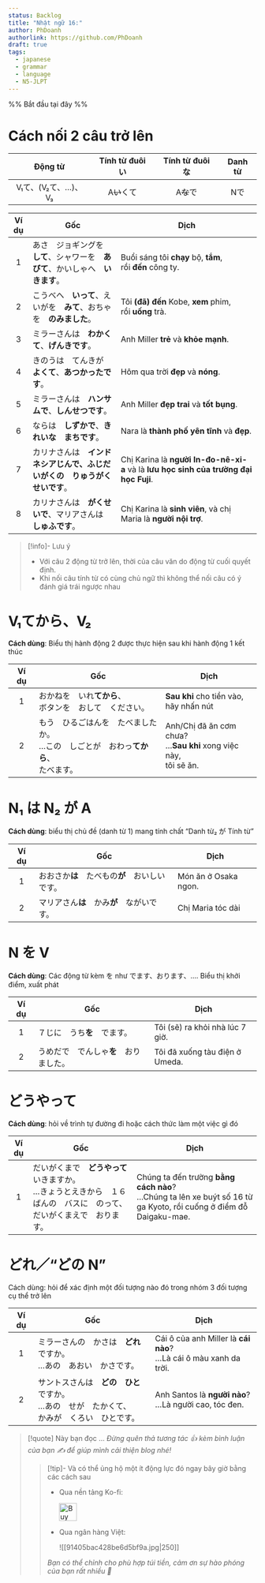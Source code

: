 ```yaml
---
status: Backlog
title: "Nhật ngữ 16:"
author: PhDoanh
authorlink: https://github.com/PhDoanh
draft: true
tags:
  - japanese
  - grammar
  - language
  - N5-JLPT
---
```

%% Bắt đầu tại đây %%
# Cách nối 2 câu trở lên
|    Động từ     | Tính từ đuôi い | Tính từ đuôi な | Danh từ |
| :------------: | :------------: | :------------: | :-----: |
| V₁て、(V₂て、…)、V₃ |    A~~い~~くて    |    A~~な~~で     |   Nで    |

| Ví dụ | Gốc                                                                              | Dịch                                                                                  |
|:-----:| -------------------------------------------------------------------------------- | ------------------------------------------------------------------------------------- |
|   1   | あさ　ジョギングを　**して**、シャワーを　**あびて**、かいしゃへ　**いきます**。 | Buổi sáng tôi **chạy** bộ, **tắm**, rồi **đến** công ty.                              |
|   2   | こうべへ　**いって**、えいがを　**みて**、おちゃを　**のみました**。             | Tôi **(đã) đến** Kobe, **xem** phim, rồi **uống** trà.                                |
|   3   | ミラーさんは　**わかくて**、**げんきです**。                                     | Anh Miller **trẻ** và **khỏe mạnh**.                                                  |
|   4   | きのうは　てんきが　**よくて**、**あつかったです**。                             | Hôm qua trời **đẹp** và **nóng**.                                                     |
|   5   | ミラーさんは　**ハンサムで**、**しんせつです**。                                 | Anh Miller **đẹp trai** và **tốt bụng**.                                              |
|   6   | ならは　**しずかで**、**きれいな　まちです**。                                   | Nara là **thành phố yên tĩnh** và **đẹp**.                                            |
|   7   | カリナさんは　**インドネシアじんで、ふじだいがくの　りゅうがくせいです**。       | Chị Karina là **người In-đo-nê-xi-a** và là **lưu học sinh của trường đại học Fuji**. |
|   8   | カリナさんは　**がくせいで**、マリアさんは　**しゅふです**。                     | Chị Karina là **sinh viên**, và chị Maria là **người nội trợ**.                       |

> [!info]- Lưu ý
> - Với câu 2 động từ trở lên, thời của câu văn do động từ cuối quyết định.
> - Khi nối câu tính từ có cùng chủ ngữ thì không thể nối câu có ý đánh giá trái ngược nhau

# V₁てから、V₂
**Cách dùng**: Biểu thị hành động 2 được thực hiện sau khi hành động 1 kết thúc

| Ví dụ | Gốc                                                                                         | Dịch                                                                     |
|:-----:| ------------------------------------------------------------------------------------------- | ------------------------------------------------------------------------ |
|   1   | おかねを　いれ**てから**、  <br>ボタンを　おして　ください。                                | **Sau khi** cho tiền vào,  <br>hãy nhấn nút                              |
|   2   | もう　ひるごはんを　たべましたか。  <br>…この　しごとが　おわっ**てから**、  <br>たべます。 | Anh/Chị đã ăn cơm chưa?  <br>…**Sau khi** xong việc này,  <br>tôi sẽ ăn. |

# N₁ は N₂ が A
**Cách dùng**: biểu thị chủ đề (danh từ 1) mang tính chất “Danh từ₂ が Tính từ”

| Ví dụ | Gốc                                            | Dịch                 |
|:-----:| ---------------------------------------------- | -------------------- |
|   1   | おおさか**は**　たべもの**が**　おいしいです。 | Món ăn ở Osaka ngon. |
|   2   | マリアさん**は**　かみ**が**　ながいです。     | Chị Maria tóc dài    |

# N を V
**Cách dùng**: Các động từ kèm を như でます、おります、…. Biểu thị khởi điểm, xuất phát

| Ví dụ | Gốc                                    | Dịch                            |
|:-----:| -------------------------------------- | ------------------------------- |
|   1   | ７じに　うち**を**　でます。           | Tôi (sẽ) ra khỏi nhà lúc 7 giờ. |
|   2   | うめだで　でんしゃ**を**　おりました。 | Tôi đã xuống tàu điện ở Umeda.  |

# どうやって
**Cách dùng**: hỏi về trình tự đường đi hoặc cách thức làm một việc gì đó

| Ví dụ | Gốc                                                                                                                       | Dịch                                                                                                                  |
|:-----:| ------------------------------------------------------------------------------------------------------------------------- | --------------------------------------------------------------------------------------------------------------------- |
|   1   | だいがくまで　**どうやって**　いきますか。  <br>…きょうとえきから　１６ばんの　バスに　のって、だいがくまえで　おります。 | Chúng ta đến trường **bằng cách nào**?  <br>…Chúng ta lên xe buýt số 16 từ ga Kyoto, rồi cuống ở điểm đỗ Daigaku-mae. |

# どれ／“どの N”
Cách dùng: hỏi để xác định một đối tượng nào đó trong nhóm 3 đối tượng cụ thể trở lên

| Ví dụ | Gốc                                                                                                 | Dịch                                                                  |
|:-----:| --------------------------------------------------------------------------------------------------- | --------------------------------------------------------------------- |
|   1   | ミラーさんの　かさは　**どれ**ですか。  <br>…あの　あおい　かさです。                               | Cái ô của anh Miller là **cái nào**?  <br>…Là cái ô màu xanh da trời. |
|   2   | サントスさんは　**どの　ひと**ですか。  <br>…あの　せが　たかくて、  <br>かみが　くろい　ひとです。 | Anh Santos là **người nào**?  <br>…Là người cao, tóc đen.             |

> [!quote] Này bạn đọc ...
> *Đừng quên thả tương tác 👍 kèm bình luận của bạn ✍️ để giúp mình cải thiện blog nhé!* 
> > [!tip]- Và có thể ủng hộ một ít động lực đó ngay bây giờ bằng các cách sau
> > - Qua nền tảng Ko-fi:
> > 
> >   <a href='https://ko-fi.com/M4M111S8CI' target='_blank'><img height='36' style='border:0px;height:36px;' src='https://storage.ko-fi.com/cdn/kofi3.png?v=3' border='0' alt='Buy Me a Coffee at ko-fi.com' /></a>
> > - Qua ngân hàng Việt:
> >   
> >   ![[91405bac428be6d5bf9a.jpg|250]]
> > 
> > *Bạn có thể chỉnh cho phù hợp túi tiền, cảm ơn sự hào phóng của bạn rất nhiều 🥰*